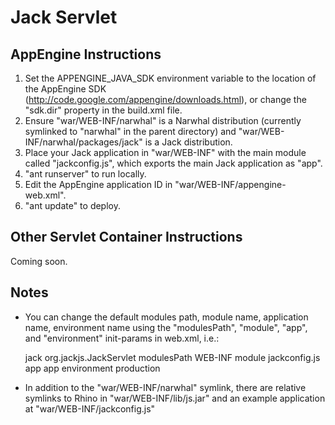 Jack Servlet
============

AppEngine Instructions
----------------------

1. Set the APPENGINE_JAVA_SDK environment variable to the location of the AppEngine SDK (http://code.google.com/appengine/downloads.html), or change the "sdk.dir" property in the build.xml file.
2. Ensure "war/WEB-INF/narwhal" is a Narwhal distribution (currently symlinked to "narwhal" in the parent directory) and "war/WEB-INF/narwhal/packages/jack" is a Jack distribution.
4. Place your Jack application in "war/WEB-INF" with the main module called "jackconfig.js", which exports the main Jack application as "app". 
5. "ant runserver" to run locally.
6. Edit the AppEngine application ID in "war/WEB-INF/appengine-web.xml".
7. "ant update" to deploy.

Other Servlet Container Instructions
------------------------------------

Coming soon.

Notes
-----

* You can change the default modules path, module name, application name, environment name using the "modulesPath", "module", "app", and "environment" init-params in web.xml, i.e.:

    <servlet>
      <servlet-name>jack</servlet-name>
      <servlet-class>org.jackjs.JackServlet</servlet-class>
      <init-param>
        <param-name>modulesPath</param-name>
        <param-value>WEB-INF</param-value>
      </init-param>
      <init-param>
        <param-name>module</param-name>
        <param-value>jackconfig.js</param-value>
      </init-param>
      <init-param>
        <param-name>app</param-name>
        <param-value>app</param-value>
      </init-param>
      <init-param>
        <param-name>environment</param-name>
        <param-value>production</param-value>
      </init-param>
    </servlet>

* In addition to the "war/WEB-INF/narwhal" symlink, there are relative symlinks to Rhino in "war/WEB-INF/lib/js.jar" and an example application at "war/WEB-INF/jackconfig.js"
